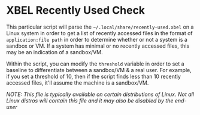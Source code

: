 # XBEL Recently Used Check

This particular script will parse the `~/.local/share/recently-used.xbel` on a Linux system in order to get a list of recently accessed files in the format of `application:file path` in order to determine whether or not a system is a sandbox or VM. If a system has minimal or no recently accessed files, this may be an indication of a sandbox/VM. 

Within the script, you can modify the `threshold` variable in order to set a baseline to differentiate between a sandbox/VM & a real user. For example, if you set a threshold of 10, then if the script finds less than 10 recently accessed files, it'll assume the machine is a sandbox/VM.

*NOTE: This file is typically available on certain distributions of Linux. Not all Linux distros will contain this file and it may also be disabled by the end-user*
